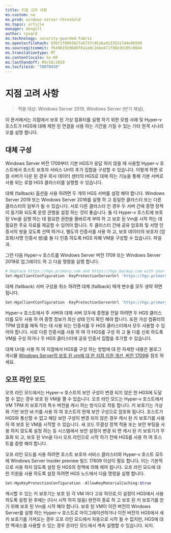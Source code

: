 ```yaml
---
title: 지점 고려 사항
ms.custom: na
ms.prod: windows-server-threshold
ms.topic: article
manager: dongill
author: rpsqrd
ms.technology: security-guarded-fabric
ms.openlocfilehash: 93bf1f8993827ab737c95abad1335317d4e9b599
ms.sourcegitcommit: f6490192d686f0a1e0c2ebe471f98e30105c0844
ms.translationtype: MT
ms.contentlocale: ko-KR
ms.lasthandoff: 09/10/2019
ms.locfileid: "70870438"
---
```

# <a name="branch-office-considerations"></a>지점 고려 사항

> 적용 대상: Windows Server 2019, Windows Server (반기 채널), 

이 문서에서는 지점에서 보호 된 가상 컴퓨터를 실행 하기 위한 모범 사례 및 Hyper-v 호스트가 HGS에 대해 제한 된 연결을 사용 하는 기간을 가질 수 있는 기타 원격 시나리오를 설명 합니다.

## <a name="fallback-configuration"></a>대체 구성

Windows Server 버전 1709부터 기본 HGS가 응답 하지 않을 때 사용할 Hyper-v 호스트에서 호스트 보호자 서비스 Url의 추가 집합을 구성할 수 있습니다.
이렇게 하면 로컬 서버가 다운 된 경우 회사 데이터 센터의 HGS로 대체 하는 기능을 통해 기본 서버로 사용 되는 로컬 HGS 클러스터를 실행할 수 있습니다.

대체 (fallback) 옵션을 사용 하려면 두 개의 HGS 서버를 설정 해야 합니다. Windows Server 2019 또는 Windows Server 2016를 실행 하 고 동일한 클러스터 또는 다른 클러스터의 일부가 될 수 있습니다. 서로 다른 클러스터 인 경우 두 서버 간에 증명 정책이 동기화 되도록 운영 관행을 설정 하는 것이 좋습니다. 둘 다 Hyper-v 호스트에 보호 된 Vm을 실행 하는 데 필요한 권한을 올바르게 부여 하 고 보호 된 Vm을 시작 하는 데 필요한 주요 자료를 제공할 수 있어야 합니다. 두 클러스터 간에 공유 암호화 및 서명 인증서의 쌍을 갖도록 선택 하거나, 별도의 인증서를 사용 하 고, 보호 데이터의 보호자 (암호화/서명 인증서 쌍)를 둘 다 인증 하도록 HGS 차폐 VM을 구성할 수 있습니다. 파일과.

그런 다음 Hyper-v 호스트를 Windows Server 버전 1709 또는 Windows Server 2019로 업그레이드 하 고 다음 명령을 실행 합니다.
```powershell
# Replace https://hgs.primary.com and https://hgs.backup.com with your own domain names and protocols
Set-HgsClientConfiguration -KeyProtectionServerUrl 'https://hgs.primary.com/KeyProtection' -AttestationServerUrl 'https://hgs.primary.com/Attestation' -FallbackKeyProtectionServerUrl 'https://hgs.backup.com/KeyProtection' -FallbackAttestationServerUrl 'https://hgs.backup.com/Attestation'
```

대체 (fallback) 서버 구성을 취소 하려면 대체 (fallback) 매개 변수를 모두 생략 하면 됩니다.
```powershell
Set-HgsClientConfiguration -KeyProtectionServerUrl 'https://hgs.primary.com/KeyProtection' -AttestationServerUrl 'https://hgs.primary.com/Attestation'
```

Hyper-v 호스트에서 주 서버와 대체 서버 모두에 증명을 전달 하려면 두 HGS 클러스터를 모두 사용 하 여 증명 정보가 최신 상태 인지 확인 해야 합니다.
또한 가상 컴퓨터의 TPM 암호를 해독 하는 데 사용 되는 인증서를 두 HGS 클러스터에서 모두 사용할 수 있어야 합니다.
서로 다른 인증서를 사용 하 여 각 HGS를 구성 하 고 둘 다를 신뢰 하도록 VM을 구성 하거나 두 HGS 클러스터에 공유 인증서 집합을 추가할 수 있습니다.

대체 Url을 사용 하 여 지점에서 HGS를 구성 하는 방법에 대 한 자세한 내용은 블로그 게시물 [Windows Server의 보호 된 vm에 대 한 지점 지원 개선, 버전 1709](https://blogs.technet.microsoft.com/datacentersecurity/2017/11/15/improved-branch-office-support-for-shielded-vms-in-windows-server-version-1709/)을 참조 하세요.


## <a name="offline-mode"></a>오프 라인 모드

오프 라인 모드에서는 Hyper-v 호스트의 보안 구성이 변경 되지 않은 한 HGS에 도달할 수 없는 경우 보호 된 VM을 켤 수 있습니다.
오프 라인 모드는 Hyper-v 호스트에서 VM TPM 키 보호기의 특수 버전을 캐시 하는 방식으로 작동 합니다.
키 보호기는 가상화 기반 보안 id 키를 사용 하 여 호스트의 현재 보안 구성으로 암호화 됩니다.
호스트가 HGS와 통신할 수 없고 해당 보안 구성이 변경 되지 않은 경우 캐시 된 키 보호기를 사용 하 여 보호 된 VM을 시작할 수 있습니다.
새 코드 무결성 정책 적용 또는 보안 부팅을 사용 하지 않도록 설정 하는 등 시스템에서 보안 설정이 변경 되 면 캐시 된 키 보호기가 무효화 되 고, 보호 된 Vm을 다시 오프 라인으로 시작 하기 전에 HGS를 사용 하 여 호스트를 증명 해야 합니다.

오프 라인 모드를 사용 하려면 호스트 보호자 서비스 클러스터와 Hyper-v 호스트 모두에 Windows Server Insider preview 빌드 17609 이상이 필요 합니다.
이는 기본적으로 사용 하지 않도록 설정 된 HGS의 정책에 의해 제어 됩니다.
오프 라인 모드에 대 한 지원을 사용 하도록 설정 하려면 HGS 노드에서 다음 명령을 실행 합니다.

```powershell
Set-HgsKeyProtectionConfiguration -AllowKeyMaterialCaching:$true
```

캐시할 수 있는 키 보호기는 보호 된 각 VM 마다 고유 하므로,이 설정이 HGS에서 사용 하도록 설정 된 후에는 (다시 시작 하지 않음) 완전히 종료 하 고 보호 된 키 보호기를 얻기 위해 보호 된 Vm을 시작 해야 합니다.
보호 된 VM이 이전 버전의 Windows Server를 실행 하는 Hyper-v 호스트로 마이그레이션하거나 이전 버전의 HGS에서 새 키 보호기를 가져오는 경우 오프 라인 모드에서 자동으로 시작 될 수 없지만, HGS에 대 한 액세스를 사용할 수 있는 경우 온라인 모드에서 계속 실행할 수 있습니다. 되지.
